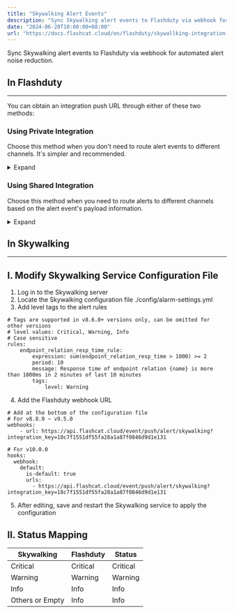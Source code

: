 ```yaml
---
title: "Skywalking Alert Events"
description: "Sync Skywalking alert events to Flashduty via webhook for automated alert noise reduction"
date: "2024-06-20T10:00:00+08:00"
url: "https://docs.flashcat.cloud/en/flashduty/skywallking-integration-guide"
---
```


Sync Skywalking alert events to Flashduty via webhook for automated alert noise reduction.

<div class="hide">

## In Flashduty
---
You can obtain an integration push URL through either of these two methods:

### Using Private Integration

Choose this method when you don't need to route alert events to different channels. It's simpler and recommended.

<details>
  <summary>Expand</summary>
  
  1. Go to the Flashduty console, select **Channel**, and enter a specific channel's details page
  2. Select the **Integrations** tab, click **Add Integration** to enter the integration page
  3. Choose **Skywalking** integration and click **Save** to generate a card
  4. Click the generated card to view the **push URL**, copy it for later use, and you're done
  
</details>

### Using Shared Integration

Choose this method when you need to route alerts to different channels based on the alert event's payload information.

<details>
  <summary>Expand</summary>
  
  1. Go to the Flashduty console, select **Integration Center=>Alert Events** to enter the integration selection page
  2. Select **Skywalking** integration:
        - **Integration Name**: Define a name for this integration
  3. Configure the default route and select the corresponding channel (after the integration is created, you can go to `Route` to configure more routing rules)
  4. Click **Save** and copy the newly generated **push URL** for later use
  5. Done
    
</details>
</div>

## In Skywalking
---
<div class="md-block">

## I. Modify Skywalking Service Configuration File

1. Log in to the Skywalking server
2. Locate the Skywalking configuration file ./config/alarm-settings.yml
3. Add level tags to the alert rules

```
# Tags are supported in v8.6.0+ versions only, can be omitted for other versions
# level values: Critical, Warning, Info
# Case sensitive
rules:
    endpoint_relation_resp_time_rule:
        expression: sum(endpoint_relation_resp_time > 1000) >= 2
        period: 10
        message: Response time of endpoint relation {name} is more than 1000ms in 2 minutes of last 10 minutes
        tags:
            level: Warning
```
4. Add the Flashduty webhook URL

```
# Add at the bottom of the configuration file
# For v8.8.0 ~ v9.5.0
webhooks:
    - url: https://api.flashcat.cloud/event/push/alert/skywalking?integration_key=18c7f1551df55fa28a1a87f0846d9d1e131

# For v10.0.0
hooks:
  webhook:
    default:
      is-default: true
      urls:
        - https://api.flashcat.cloud/event/push/alert/skywalking?integration_key=18c7f1551df55fa28a1a87f0846d9d1e131
```

5. After editing, save and restart the Skywalking service to apply the configuration

## II. Status Mapping

<div class="md-block">
  
|Skywalking|Flashduty|Status|
|---|---|---|
|Critical|Critical|Critical|
|Warning|Warning|Warning|
|Info|Info|Info|
|Others or Empty|Info|Info|

</div>
